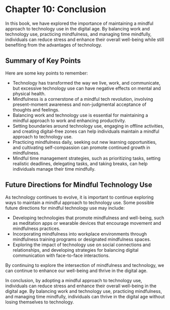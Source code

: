 Chapter 10: Conclusion
======================

In this book, we have explored the importance of maintaining a mindful approach to technology use in the digital age. By balancing work and technology use, practicing mindfulness, and managing time mindfully, individuals can reduce stress and enhance their overall well-being while still benefiting from the advantages of technology.

Summary of Key Points
---------------------

Here are some key points to remember:

* Technology has transformed the way we live, work, and communicate, but excessive technology use can have negative effects on mental and physical health.
* Mindfulness is a cornerstone of a mindful tech revolution, involving present-moment awareness and non-judgmental acceptance of thoughts and feelings.
* Balancing work and technology use is essential for maintaining a mindful approach to work and enhancing productivity.
* Setting boundaries around technology use, engaging in offline activities, and creating digital-free zones can help individuals maintain a mindful approach to technology use.
* Practicing mindfulness daily, seeking out new learning opportunities, and cultivating self-compassion can promote continued growth in mindfulness.
* Mindful time management strategies, such as prioritizing tasks, setting realistic deadlines, delegating tasks, and taking breaks, can help individuals manage their time mindfully.

Future Directions for Mindful Technology Use
--------------------------------------------

As technology continues to evolve, it is important to continue exploring ways to maintain a mindful approach to technology use. Some possible future directions for mindful technology use may include:

* Developing technologies that promote mindfulness and well-being, such as meditation apps or wearable devices that encourage movement and mindfulness practices.
* Incorporating mindfulness into workplace environments through mindfulness training programs or designated mindfulness spaces.
* Exploring the impact of technology use on social connections and relationships, and developing strategies for balancing digital communication with face-to-face interactions.

By continuing to explore the intersection of mindfulness and technology, we can continue to enhance our well-being and thrive in the digital age.

In conclusion, by adopting a mindful approach to technology use, individuals can reduce stress and enhance their overall well-being in the digital age. By balancing work and technology use, practicing mindfulness, and managing time mindfully, individuals can thrive in the digital age without losing themselves to technology.
